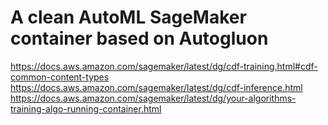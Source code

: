 # A clean AutoML SageMaker container based on Autogluon

https://docs.aws.amazon.com/sagemaker/latest/dg/cdf-training.html#cdf-common-content-types
https://docs.aws.amazon.com/sagemaker/latest/dg/cdf-inference.html
https://docs.aws.amazon.com/sagemaker/latest/dg/your-algorithms-training-algo-running-container.html
